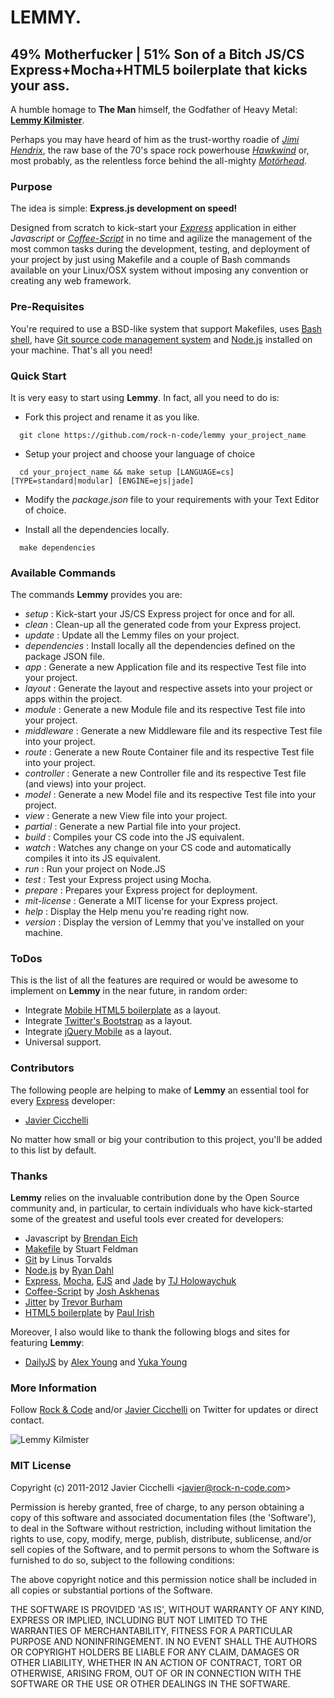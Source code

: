 # LEMMY. 
## 49% Motherfucker | 51% Son of a Bitch JS/CS Express+Mocha+HTML5 boilerplate that kicks your ass.

A humble homage to __The Man__ himself, the Godfather of Heavy Metal: __[Lemmy Kilmister][0]__.
 
Perhaps you may have heard of him as the trust-worthy roadie of *[Jimi Hendrix][1]*, 
the raw base of the 70's space rock powerhouse *[Hawkwind][2]* or, most 
probably, as the relentless force behind the all-mighty *[Motörhead][3]*.

### Purpose

The idea is simple: __Express.js development on speed!__

Designed from scratch to kick-start your *[Express][4]* application in 
either *Javascript* or *[Coffee-Script][5]* in no time and agilize the 
management of the most common tasks during the development, testing, and
deployment of your project by just using Makefile and a couple of Bash commands
available on your Linux/OSX system without imposing any convention or creating 
any web framework.

### Pre-Requisites

You're required to use a BSD-like system that support Makefiles, uses
[Bash shell][6], have [Git source code management system][7] and [Node.js][8] installed 
on your machine. That's all you need!

### Quick Start

It is very easy to start using __Lemmy__. In fact, all you need to do is:

* Fork this project and rename it as you like.

```shell
  git clone https://github.com/rock-n-code/lemmy your_project_name
```

* Setup your project and choose your language of choice

```shell
  cd your_project_name && make setup [LANGUAGE=cs] [TYPE=standard|modular] [ENGINE=ejs|jade]
```

* Modify the *package.json* file to your requirements with your Text
  Editor of choice.

* Install all the dependencies locally.

```shell
  make dependencies
```

### Available Commands

The commands __Lemmy__ provides you are:

* *setup* : Kick-start your JS/CS Express project for once and for all.
* *clean* : Clean-up all the generated code from your Express project.
* *update* : Update all the Lemmy files on your project.
* *dependencies* : Install locally all the dependencies defined on the package JSON file.
* *app* : Generate a new Application file and its respective Test file into your project.
* *layout* : Generate the layout and respective assets into your project or apps within the project.
* *module* : Generate a new Module file and its respective Test file into your project.
* *middleware* : Generate a new Middleware file and its respective Test file into your project.
* *route* : Generate a new Route Container file and its respective Test file into your project.
* *controller* : Generate a new Controller file and its respective Test file (and views) into your project.
* *model* : Generate a new Model file and its respective Test file into your project.
* *view* : Generate a new View file into your project.
* *partial* : Generate a new Partial file into your project.
* *build* : Compiles your CS code into the JS equivalent.
* *watch* : Watches any change on your CS code and automatically compiles it into its JS equivalent.
* *run* : Run your project on Node.JS
* *test* : Test your Express project using Mocha.
* *prepare* : Prepares your Express project for deployment.
* *mit-license* : Generate a MIT license for your Express project.
* *help* : Display the Help menu you're reading right now.
* *version* : Display the version of Lemmy that you've installed on your machine.

### ToDos

This is the list of all the features are required or would be awesome to
implement on __Lemmy__ in the near future, in random order:

* Integrate [Mobile HTML5 boilerplate][29] as a layout.
* Integrate [Twitter's Bootstrap][22] as a layout.
* Integrate [jQuery Mobile][23] as a layout.
* Universal support.

### Contributors

The following people are helping to make of __Lemmy__ an essential tool
for every [Express][4] developer:

* [Javier Cicchelli][11]

No matter how small or big your contribution to this project, you'll be
added to this list by default.

### Thanks

__Lemmy__ relies on the invaluable contribution done by the Open Source 
community and, in particular, to certain individuals who have kick-started 
some of the greatest and useful tools ever created for developers:

* Javascript by [Brendan Eich][15]
* [Makefile][16] by Stuart Feldman
* [Git][7] by Linus Torvalds
* [Node.js][8] by [Ryan Dahl][17]
* [Express][4], [Mocha][13], [EJS][14] and [Jade][30] by [TJ Holowaychuk][18]
* [Coffee-Script][5] by [Josh Askhenas][19]
* [Jitter][12] by [Trevor Burham][20]
* [HTML5 boilerplate][10] by [Paul Irish][21]

Moreover, I also would like to thank the following blogs and sites for featuring __Lemmy__:

* [DailyJS][26] by [Alex Young][27] and [Yuka Young][28]

### More Information

Follow [Rock & Code][24] and/or [Javier Cicchelli][25] on Twitter for updates or direct contact.

![Lemmy Kilmister][9]

### MIT License

Copyright (c) 2011-2012 Javier Cicchelli &lt;javier@rock-n-code.com&gt;

Permission is hereby granted, free of charge, to any person obtaining a copy of this 
software and associated documentation files (the 'Software'), to deal in the Software 
without restriction, including without limitation the rights to use, copy, modify, 
merge, publish, distribute, sublicense, and/or sell copies of the Software, and to 
permit persons to whom the Software is furnished to do so, subject to the following 
conditions:

The above copyright notice and this permission notice shall be included in all copies 
or substantial portions of the Software.

THE SOFTWARE IS PROVIDED 'AS IS', WITHOUT WARRANTY OF ANY KIND, EXPRESS OR IMPLIED, 
INCLUDING BUT NOT LIMITED TO THE WARRANTIES OF MERCHANTABILITY, FITNESS FOR A PARTICULAR 
PURPOSE AND NONINFRINGEMENT. IN NO EVENT SHALL THE AUTHORS OR COPYRIGHT HOLDERS BE LIABLE 
FOR ANY CLAIM, DAMAGES OR OTHER LIABILITY, WHETHER IN AN ACTION OF CONTRACT, TORT OR 
OTHERWISE, ARISING FROM, OUT OF OR IN CONNECTION WITH THE SOFTWARE OR THE USE OR 
OTHER DEALINGS IN THE SOFTWARE. 

[0]: http://en.wikipedia.org/wiki/Lemmy
[1]: http://www.jimihendrix.com
[2]: http://www.hawkwind.com/
[3]: http://www.imotorhead.com
[4]: http://expressjs.com
[5]: http://coffeescript.org
[6]: http://www.gnu.org/software/bash
[7]: http://git-scm.com
[8]: http://nodejs.org
[9]: http://30daysout.files.wordpress.com/2010/12/lemmypublicity1robertjohn_20101130_123211.jpg
[10]: http://html5boilerplate.com
[11]: https://github.com/mr-rock
[12]: https://github.com/TrevorBurnham/Jitter
[13]: http://visionmedia.github.com/mocha
[14]: https://github.com/visionmedia/ejs
[15]: http://brendaneich.com
[16]: http://www.gnu.org/software/make/manual/make.html
[17]: http://tinyclouds.org
[18]: http://tjholowaychuk.com
[19]: https://github.com/jashkenas
[20]: http://trevorburnham.com
[21]: http://paulirish.com
[22]: http://twitter.github.com/bootstrap
[23]: http://jquerymobile.com
[24]: http://twitter.com/#!/rockncode
[25]: http://twitter.com/#!/monsieur_rock
[26]: http://dailyjs.com/2012/02/15/node-roundup
[27]: http://twitter.com/#!/alex_young
[28]: http://twitter.com/#!/YukaYoung
[29]: http://html5boilerplate.com/mobile
[30]: http://jade-lang.com